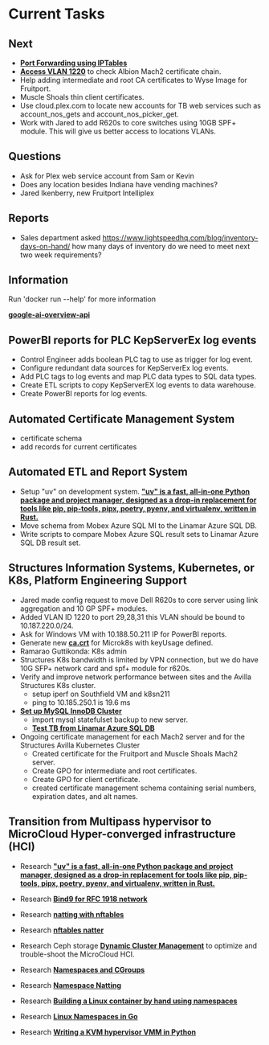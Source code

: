 # Current Tasks

## Next

- **[Port Forwarding using IPTables](https://www.digitalocean.com/community/tutorials/how-to-forward-ports-through-a-linux-gateway-with-iptables)**
- **[Access VLAN 1220](../research/m_z/virtualization/networking/linamar/avilla/isdev/vlan1220/edge/try2.md)** to check Albion Mach2 certificate chain.
- Help adding intermediate and root CA certificates to Wyse Image for Fruitport.
- Muscle Shoals thin client certificates.
- Use cloud.plex.com to locate new accounts for TB web services such as account_nos_gets and account_nos_picker_get.
- Work with Jared to add R620s to core switches using 10GB SPF+ module.  This will give us better access to locations VLANs.

## Questions

- Ask for Plex web service account from Sam or Kevin
- Does any location besides Indiana have vending machines?
- Jared Ikenberry, new Fruitport Intelliplex

## Reports

- Sales department asked https://www.lightspeedhq.com/blog/inventory-days-on-hand/ how many days of inventory do we need to meet next two week requirements?

## Information

Run 'docker run --help' for more information

**[google-ai-overview-api](https://serpapi.com)**

## PowerBI reports for PLC KepServerEx log events

- Control Engineer adds boolean PLC tag to use as trigger for log event.
- Configure redundant data sources for KepServerEx log events.
- Add PLC tags to log events and map PLC data types to SQL data types.
- Create ETL scripts to copy KepServerEX log events to data warehouse.
- Create PowerBI reports for log events.

## Automated Certificate Management System

- certificate schema
- add records for current certificates

## Automated ETL and Report System

- Setup "uv" on development system. **["uv" is a fast, all-in-one Python package and project manager, designed as a drop-in replacement for tools like pip, pip-tools, pipx, poetry, pyenv, and virtualenv, written in Rust.](https://astral.sh/blog/uv#:~:text=Charlie%20Marsh,shared%20vision%20for%20Python%20packaging.)**
- Move schema from Mobex Azure SQL MI to the Linamar Azure SQL DB.
- Write scripts to compare Mobex Azure SQL result sets to Linamar Azure SQL DB result set.

## Structures Information Systems, Kubernetes, or K8s, Platform Engineering Support

- Jared made config request to move Dell R620s to core server using link aggregation and 10 GP SPF+ modules.
- Added VLAN ID 1220 to port 29,28,31 this VLAN should be bound to 10.187.220.0/24.
- Ask for Windows VM with 10.188.50.211 IP for PowerBI reports.
- Generate new **[ca.crt](../k8s/certificates/issue_microk8s_key_usage.md#start_here)** for Microk8s with keyUsage defined.
- Ramarao Guttikonda: K8s admin
- Structures K8s bandwidth is limited by VPN connection, but we do have 10G SFP+ network card and spf+ module for r620s.
- Verify and improve network performance between sites and the Avilla Structures K8s cluster.
  - setup iperf on Southfield VM and k8sn211
  - ping to 10.185.250.1 is 19.6 ms
- **[Set up MySQL InnoDB Cluster](https://medium.com/@aaxsh/mysql-innodb-cluster-bdba9af61b79#:~:text=InnoDB%20Cluster%20is%20a%20high%20availability%20solution,Master%20Server%20to%20the%20MySQL%20Workers%20Servers.)**
  - import mysql statefulset backup to new server.
  - **[Test TB from Linamar Azure SQL DB](../../Reporting3/prod/build_deploy_run/test-tb-sqldb.md)**
- Ongoing certificate management for each Mach2 server
and for the Structures Avilla Kubernetes Cluster
  - Created certificate for the Fruitport and Muscle Shoals Mach2 server.
  - Create GPO for intermediate and root certificates.
  - Create GPO for client certificate.
  - created certificate management schema containing serial numbers, expiration dates, and alt names.

## Transition from Multipass hypervisor to MicroCloud Hyper-converged infrastructure (HCI)

- Research **["uv" is a fast, all-in-one Python package and project manager, designed as a drop-in replacement for tools like pip, pip-tools, pipx, poetry, pyenv, and virtualenv, written in Rust.](https://astral.sh/blog/uv#:~:text=Charlie%20Marsh,shared%20vision%20for%20Python%20packaging.)**

- Research **[Bind9 for RFC 1918 network](../research/m_z/virtualization/networking/dns/dns_server.md)**
- Research **[natting with nftables](https://wiki.nftables.org/wiki-nftables/index.php/Performing_Network_Address_Translation_(NAT))**
- Research **[nftables natter](https://wiki.nftables.org/wiki-nftables/index.php/Performing_Network_Address_Translation_(NAT))**
- Research Ceph storage **[Dynamic Cluster Management](../research/m_z/virtualization/storage/ceph/architecture.md#dynamic-cluster-management)** to optimize and trouble-shoot the MicroCloud HCI.
- Research **[Namespaces and CGroups](../research/m_z/virtualization/networking/namespaces/namespaces_cgroups.md)**
- Research **[Namespace Natting](../research/m_z/virtualization/networking/namespaces/veths/veths_and_namespaces.md#start-here)**
- Research **[Building a Linux container by hand using namespaces](../research/m_z/virtualization/networking/namespaces/building_containers/part1.md)**
- Research **[Linux Namespaces in Go](https://songrgg.github.io/programming/linux-namespace-part01-uts-pid/)**
- Research **[Writing a KVM hypervisor VMM in Python](../research/m_z/virtualization/hypervisor/kvm/writing_a_kvm_hypervisor_in_python/)**

